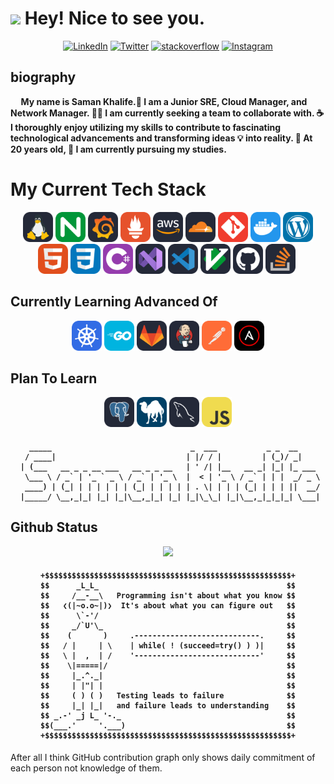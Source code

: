 <h1><img src="https://emojis.slackmojis.com/emojis/images/1531849430/4246/blob-sunglasses.gif?1531849430" width="45"/> Hey! Nice to see you.</h1>


<div align="center">
<a href="https://www.linkedin.com/in/saman-khalife/" target="_blank"><img alt="LinkedIn" src="https://img.shields.io/badge/linkedin-29146b?&style=for-the-badge&logo=linkedin&logoColor=white" /></a>  <a href="https://twitter.com/Saman_kh4" target="_blank"><img alt="Twitter" src="https://img.shields.io/badge/twitter-%231DA1F2.svg?&style=for-the-badge&logo=twitter&logoColor=white" /></a>  
 <a href="https://stackoverflow.com/users/16749263/saman-kh" target="_blank"><img alt="stackoverflow" src="https://img.shields.io/badge/stackoverflow-ff9900?&style=for-the-badge&logo=stackoverflow&logoColor=white" /></a> <a href="https://www.instagram.com/saman.kh4/" target="_blank"><img alt="Instagram" src="https://img.shields.io/badge/Instargam-e33811?&style=for-the-badge&logo=instagram&logoColor=white" /></a>
</div>

## biography

<b>
&nbsp;&nbsp;&nbsp;&nbsp; My name is Saman Khalife.👋 I am a Junior SRE, Cloud Manager, and Network Manager. 🧑‍💻 I am currently seeking a team to collaborate with. ☕ I thoroughly enjoy utilizing my skills to contribute to fascinating technological advancements and transforming ideas 💡 into reality. 📖 At 20 years old, 👦 I am currently pursuing my studies.
</b> 



# My Current Tech Stack
<p align="center">
  <a>
<img src="https://github.com/tandpfun/skill-icons/blob/main/icons/Linux-Dark.svg" width="48" title="Linux"> 
   <img src="https://github.com/tandpfun/skill-icons/blob/main/icons/Nginx.svg" width="48" title="Nginx"> 
   <img src="https://github.com/tandpfun/skill-icons/blob/main/icons/Grafana-Dark.svg" width="48" title="Grafana">    
   <img src="https://github.com/tandpfun/skill-icons/blob/main/icons/Prometheus.svg" width="48" title="Prometheus">    
   <img src="https://github.com/tandpfun/skill-icons/blob/main/icons/AWS-Dark.svg" width="48" title="AWS">    
   <img src="https://github.com/tandpfun/skill-icons/blob/main/icons/Cloudflare-Dark.svg" width="48" title="Cloudflare">     <img src="https://github.com/tandpfun/skill-icons/blob/main/icons/Git.svg" width="48" title="Git">   
   <img src="https://github.com/tandpfun/skill-icons/blob/main/icons/Docker.svg" width="48" title="Docker">  
   <img src="https://github.com/tandpfun/skill-icons/blob/main/icons/Wordpress.svg" width="48" title="Wordpress">  
   <img src="https://github.com/tandpfun/skill-icons/blob/main/icons/HTML.svg" width="48" title="HTML">  
   <img src="https://github.com/tandpfun/skill-icons/blob/main/icons/CSS.svg" width="48" title="CSS">    
   <img src="https://github.com/tandpfun/skill-icons/blob/main/icons/CS.svg" width="48"  title="C#">  
   <img src="https://github.com/tandpfun/skill-icons/blob/main/icons/VisualStudio-Dark.svg" width="48" title="VisualStudio">   
   <img src="https://github.com/tandpfun/skill-icons/blob/main/icons/VSCode-Dark.svg" width="48" title="Vscode"> 
   <img src="https://github.com/tandpfun/skill-icons/blob/main/icons/VIM-Dark.svg" width="48" title="Vim">
   <img src="https://github.com/tandpfun/skill-icons/blob/main/icons/Github-Dark.svg" width="48" title="Github">   
   <img src="https://github.com/tandpfun/skill-icons/blob/main/icons/StackOverflow-Dark.svg" width="48" title="StackOverFlow">         
   <img src="" width="48" title="">
 </a>
</p>



## Currently Learning Advanced Of
<p align="center">
  <a>
   <img src="https://github.com/tandpfun/skill-icons/blob/main/icons/Kubernetes.svg" width="48" title="Kubernetes">    
   <img src="https://github.com/tandpfun/skill-icons/blob/main/icons/GoLang.svg" width="48" title="GoLang">   
   <img src="https://github.com/tandpfun/skill-icons/blob/main/icons/GitLab-Dark.svg" width="48" title="GitLab">  
   <img src="https://github.com/tandpfun/skill-icons/blob/main/icons/Jenkins-Dark.svg" width="48" title="Jenkins">
   <img src="https://github.com/tandpfun/skill-icons/blob/main/icons/Postman.svg" width="48" title="Postman">
   <img src="https://github.com/tandpfun/skill-icons/blob/main/icons/Ansible.svg" width="48" title="ansible">
   
  </a>
</p>




## Plan To Learn
<p align="center">
  <a> 
   <img src="https://github.com/tandpfun/skill-icons/blob/main/icons/PostgreSQL-Dark.svg" width="48" title="PostgreSQL">  
   <img src="https://github.com/tandpfun/skill-icons/blob/main/icons/Perl.svg" width="48" title="Perl">   
   <img src="https://github.com/tandpfun/skill-icons/blob/main/icons/MySQL-Dark.svg" width="48" title="MySQL">  
   <img src="https://github.com/tandpfun/skill-icons/blob/main/icons/JavaScript.svg" width="48"  title="Javascript">   
  </a>
</p>


<h4 align="center">

```
   _____                               _  ___           _ _  __     
  / ____|                             | |/ / |         | (_)/ _|    
 | (___   __ _ _ __ ___   __ _ _ __   | ' /| |__   __ _| |_| |_ ___ 
  \___ \ / _` | '_ ` _ \ / _` | '_ \  |  < | '_ \ / _` | | |  _/ _ \
  ____) | (_| | | | | | | (_| | | | | | . \| | | | (_| | | | ||  __/
 |_____/ \__,_|_| |_| |_|\__,_|_| |_| |_|\_\_| |_|\__,_|_|_|_| \___|

```

</h4>




## Github Status

<div align="center">
    <a href="https://github.com/SamanKhalife" title="Go to Source">
      <img width=400 src="https://github-readme-stats.vercel.app/api?username=SamanKhalife&show_icons=true&theme=dark&hide_border=true" />
    </a>
</div>




<h4 align="center">

 ```
+$$$$$$$$$$$$$$$$$$$$$$$$$$$$$$$$$$$$$$$$$$$$$$$$$$$$$$$+
$$      _L_L_                                          $$
$$     /__-__\   Programming isn't about what you know $$
$$   ❮(|~o.o~|)❯  It's about what you can figure out   $$
$$      \`-'/                                          $$
$$     _/`U'\_                                         $$
$$    (       )     .----------------------------.     $$
$$   / |     | \    | while( ! (succeed=try() ) )|     $$
$$   \ |  ,  | /    '----------------------------'     $$
$$    \|=====|/                                        $$
$$     |_.^._|                                         $$
$$     | |"| |                                         $$
$$     ( ) ( )   Testing leads to failure              $$
$$     |_| |_|   and failure leads to understanding    $$
$$ _.-' _j L_ '-._                                     $$
$$(___.'     '.___)                                    $$
+$$$$$$$$$$$$$$$$$$$$$$$$$$$$$$$$$$$$$$$$$$$$$$$$$$$$$$$+

```
</h4>

After all I think GitHub contribution graph only shows daily commitment of each person not knowledge of them.
